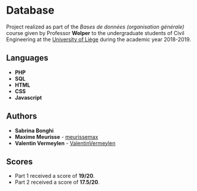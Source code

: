 # Database

Project realized as part of the *Bases de données (organisation générale)* course given by Professor **Wolper** to the undergraduate students of Civil Engineering at the [University of Liège](https://www.uliege.be/) during the academic year 2018-2019.

## Languages

* **PHP**
* **SQL**
* **HTML**
* **CSS**
* **Javascript**

## Authors

* **Sabrina Bonghi**
* **Maxime Meurisse** - [meurissemax](https://github.com/meurissemax)
* **Valentin Vermeylen** - [ValentinVermeylen](https://github.com/ValentinVermeylen)

## Scores

* Part 1 received a score of **19/20**.
* Part 2 received a score of **17.5/20**.
